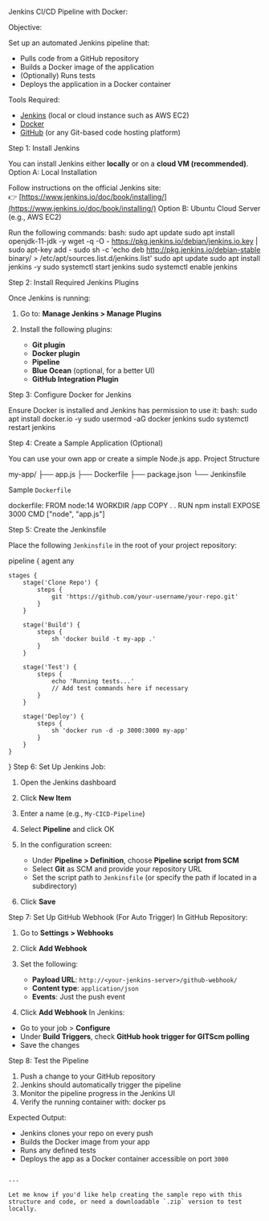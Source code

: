 
Jenkins CI/CD Pipeline with Docker:

Objective:

Set up an automated Jenkins pipeline that:

- Pulls code from a GitHub repository
- Builds a Docker image of the application
- (Optionally) Runs tests
- Deploys the application in a Docker container

Tools Required:

- [Jenkins](https://www.jenkins.io/) (local or cloud instance such as AWS EC2)
- [Docker](https://www.docker.com/)
- [GitHub](https://github.com/) (or any Git-based code hosting platform)


Step 1: Install Jenkins

You can install Jenkins either **locally** or on a **cloud VM (recommended)**.
Option A: Local Installation

Follow instructions on the official Jenkins site:  
👉 [https://www.jenkins.io/doc/book/installing/](https://www.jenkins.io/doc/book/installing/)
Option B: Ubuntu Cloud Server (e.g., AWS EC2)

Run the following commands:
bash:
sudo apt update
sudo apt install openjdk-11-jdk -y
wget -q -O - https://pkg.jenkins.io/debian/jenkins.io.key | sudo apt-key add -
sudo sh -c 'echo deb http://pkg.jenkins.io/debian-stable binary/ > /etc/apt/sources.list.d/jenkins.list'
sudo apt update
sudo apt install jenkins -y
sudo systemctl start jenkins
sudo systemctl enable jenkins

Step 2: Install Required Jenkins Plugins

Once Jenkins is running:

1. Go to: **Manage Jenkins > Manage Plugins**
2. Install the following plugins:

   * **Git plugin**
   * **Docker plugin**
   * **Pipeline**
   * **Blue Ocean** (optional, for a better UI)
   * **GitHub Integration Plugin**

Step 3: Configure Docker for Jenkins

Ensure Docker is installed and Jenkins has permission to use it:
bash:
sudo apt install docker.io -y
sudo usermod -aG docker jenkins
sudo systemctl restart jenkins

Step 4: Create a Sample Application (Optional)

You can use your own app or create a simple Node.js app.
Project Structure

my-app/
├── app.js
├── Dockerfile
├── package.json
└── Jenkinsfile

Sample `Dockerfile`

dockerfile:
FROM node:14
WORKDIR /app
COPY . .
RUN npm install
EXPOSE 3000
CMD ["node", "app.js"]

Step 5: Create the Jenkinsfile

Place the following `Jenkinsfile` in the root of your project repository:

pipeline {
    agent any

    stages {
        stage('Clone Repo') {
            steps {
                git 'https://github.com/your-username/your-repo.git'
            }
        }

        stage('Build') {
            steps {
                sh 'docker build -t my-app .'
            }
        }

        stage('Test') {
            steps {
                echo 'Running tests...'
                // Add test commands here if necessary
            }
        }

        stage('Deploy') {
            steps {
                sh 'docker run -d -p 3000:3000 my-app'
            }
        }
    }
}
Step 6: Set Up Jenkins Job:

1. Open the Jenkins dashboard
2. Click **New Item**
3. Enter a name (e.g., `My-CICD-Pipeline`)
4. Select **Pipeline** and click OK
5. In the configuration screen:

   * Under **Pipeline > Definition**, choose **Pipeline script from SCM**
   * Select **Git** as SCM and provide your repository URL
   * Set the script path to `Jenkinsfile` (or specify the path if located in a subdirectory)
6. Click **Save**

Step 7: Set Up GitHub Webhook (For Auto Trigger)
In GitHub Repository:

1. Go to **Settings > Webhooks**
2. Click **Add Webhook**
3. Set the following:

   * **Payload URL**: `http://<your-jenkins-server>/github-webhook/`
   * **Content type**: `application/json`
   * **Events**: Just the push event
4. Click **Add Webhook**
In Jenkins:

* Go to your job > **Configure**
* Under **Build Triggers**, check **GitHub hook trigger for GITScm polling**
* Save the changes

Step 8: Test the Pipeline

1. Push a change to your GitHub repository
2. Jenkins should automatically trigger the pipeline
3. Monitor the pipeline progress in the Jenkins UI
4. Verify the running container with: docker ps

Expected Output:
* Jenkins clones your repo on every push
* Builds the Docker image from your app
* Runs any defined tests
* Deploys the app as a Docker container accessible on port `3000`


```

---

Let me know if you'd like help creating the sample repo with this structure and code, or need a downloadable `.zip` version to test locally.
```
